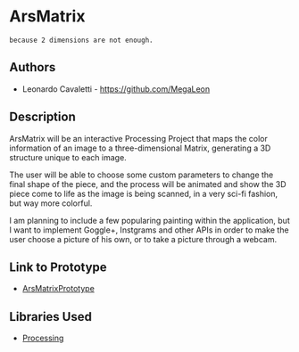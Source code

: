 # ArsMatrix

```
because 2 dimensions are not enough.
```

## Authors
- Leonardo Cavaletti - https://github.com/MegaLeon

## Description
ArsMatrix will be an interactive Processing Project that maps the color information of an image to a three-dimensional Matrix, generating a 3D structure unique to each image.

The user will be able to choose some custom parameters to change the final shape of the piece, and the process will be animated and show the 3D piece come to life as the image is being scanned, in a very sci-fi fashion, but way more colorful. 

I am planning to include a few popularing painting within the application, but I want to implement Goggle+, Instgrams and other APIs in order to make the user choose a picture of his own, or to take a picture through a webcam.

## Link to Prototype
- [ArsMatrixPrototype](http://www.openprocessing.org/sketch/137432/embed/?width=1000&height=500&border=true "ArsMatrix Prototype 01")


## Libraries Used
- [Processing](http://processing.org/ "Processing")

